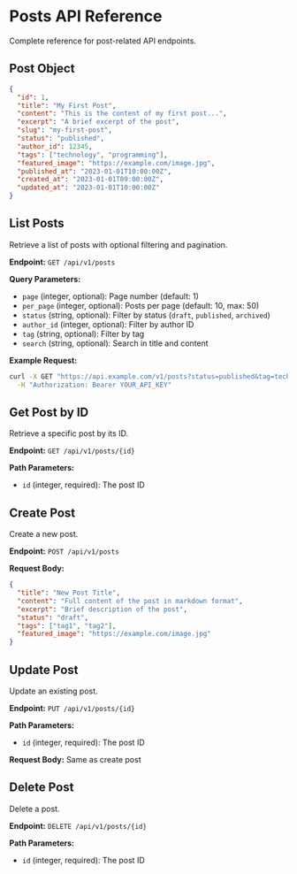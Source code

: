 # Posts API Reference

Complete reference for post-related API endpoints.

## Post Object

```json
{
  "id": 1,
  "title": "My First Post",
  "content": "This is the content of my first post...",
  "excerpt": "A brief excerpt of the post",
  "slug": "my-first-post",
  "status": "published",
  "author_id": 12345,
  "tags": ["technology", "programming"],
  "featured_image": "https://example.com/image.jpg",
  "published_at": "2023-01-01T10:00:00Z",
  "created_at": "2023-01-01T09:00:00Z",
  "updated_at": "2023-01-01T10:00:00Z"
}
```

## List Posts

Retrieve a list of posts with optional filtering and pagination.

**Endpoint:** `GET /api/v1/posts`

**Query Parameters:**
- `page` (integer, optional): Page number (default: 1)
- `per_page` (integer, optional): Posts per page (default: 10, max: 50)
- `status` (string, optional): Filter by status (`draft`, `published`, `archived`)
- `author_id` (integer, optional): Filter by author ID
- `tag` (string, optional): Filter by tag
- `search` (string, optional): Search in title and content

**Example Request:**
```bash
curl -X GET "https://api.example.com/v1/posts?status=published&tag=technology" \
  -H "Authorization: Bearer YOUR_API_KEY"
```

## Get Post by ID

Retrieve a specific post by its ID.

**Endpoint:** `GET /api/v1/posts/{id}`

**Path Parameters:**
- `id` (integer, required): The post ID

## Create Post

Create a new post.

**Endpoint:** `POST /api/v1/posts`

**Request Body:**
```json
{
  "title": "New Post Title",
  "content": "Full content of the post in markdown format",
  "excerpt": "Brief description of the post",
  "status": "draft",
  "tags": ["tag1", "tag2"],
  "featured_image": "https://example.com/image.jpg"
}
```

## Update Post

Update an existing post.

**Endpoint:** `PUT /api/v1/posts/{id}`

**Path Parameters:**
- `id` (integer, required): The post ID

**Request Body:** Same as create post

## Delete Post

Delete a post.

**Endpoint:** `DELETE /api/v1/posts/{id}`

**Path Parameters:**
- `id` (integer, required): The post ID 